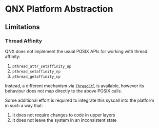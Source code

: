 # QNX Platform Abstraction

## Limitations

### Thread Affinity

QNX does not implement the usual POSIX APIs for working with thread affinity:

1. `pthread_attr_setaffinity_np`
1. `pthread_setaffinity_np`
1. `pthread_getaffinity_np`

Instead, a different mechanism via [`ThreadCtl`](https://www.qnx.com/developers/docs/7.1/index.html#com.qnx.doc.neutrino.prog/topic/multicore_processor_affinity.html
) is available, however its behaviour does not map directly to the above POSIX
calls.

Some additional effort is required to integrate this syscall into the platform
in such a way that:

1. It does not require changes to code in upper layers
1. It does not leave the system in an inconsistent state
